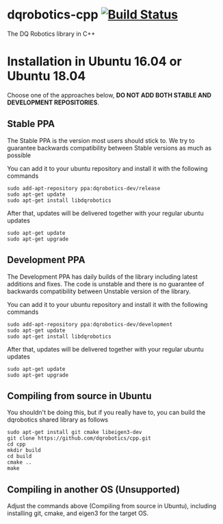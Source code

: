 # dqrobotics-cpp [![Build Status](https://travis-ci.com/dqrobotics/cpp.svg?branch=master)](https://travis-ci.com/dqrobotics/cpp)
The DQ Robotics library in C++

# Installation in Ubuntu 16.04 or Ubuntu 18.04

Choose one of the approaches below, **DO NOT ADD BOTH STABLE AND DEVELOPMENT REPOSITORIES**.

## Stable PPA

The Stable PPA is the version most users should stick to. We try to guarantee backwards compatibility between Stable versions as much as possible

You can add it to your ubuntu repository and install it with the following commands
```
sudo add-apt-repository ppa:dqrobotics-dev/release
sudo apt-get update
sudo apt-get install libdqrobotics
```

After that, updates will be delivered together with your regular ubuntu updates
```
sudo apt-get update
sudo apt-get upgrade
```

## Development PPA

The Development PPA has daily builds of the library including latest additions and fixes. The code is unstable and there is no guarantee of backwards compatibility between Unstable version of the library.

You can add it to your ubuntu repository and install it with the following commands
```
sudo add-apt-repository ppa:dqrobotics-dev/development
sudo apt-get update
sudo apt-get install libdqrobotics
```

After that, updates will be delivered together with your regular ubuntu updates
```
sudo apt-get update
sudo apt-get upgrade
```

## Compiling from source in Ubuntu

You shouldn't be doing this, but if you really have to, you can build the dqrobotics shared library as follows
```
sudo apt-get install git cmake libeigen3-dev
git clone https://github.com/dqrobotics/cpp.git
cd cpp
mkdir build
cd build
cmake ..
make
```

## Compiling in another OS (Unsupported)

Adjust the commands above (Compiling from source in Ubuntu), including installing git, cmake, and eigen3 for the target OS. 

